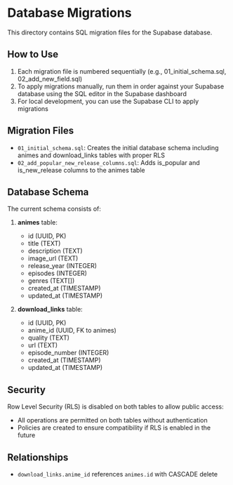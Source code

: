 
# Database Migrations

This directory contains SQL migration files for the Supabase database.

## How to Use

1. Each migration file is numbered sequentially (e.g., 01_initial_schema.sql, 02_add_new_field.sql)
2. To apply migrations manually, run them in order against your Supabase database using the SQL editor in the Supabase dashboard
3. For local development, you can use the Supabase CLI to apply migrations

## Migration Files

- `01_initial_schema.sql`: Creates the initial database schema including animes and download_links tables with proper RLS
- `02_add_popular_new_release_columns.sql`: Adds is_popular and is_new_release columns to the animes table

## Database Schema

The current schema consists of:

1. **animes** table:
   - id (UUID, PK)
   - title (TEXT)
   - description (TEXT)
   - image_url (TEXT)
   - release_year (INTEGER)
   - episodes (INTEGER)
   - genres (TEXT[])
   - created_at (TIMESTAMP)
   - updated_at (TIMESTAMP)

2. **download_links** table:
   - id (UUID, PK)
   - anime_id (UUID, FK to animes)
   - quality (TEXT)
   - url (TEXT)
   - episode_number (INTEGER)
   - created_at (TIMESTAMP)
   - updated_at (TIMESTAMP)

## Security

Row Level Security (RLS) is disabled on both tables to allow public access:
- All operations are permitted on both tables without authentication
- Policies are created to ensure compatibility if RLS is enabled in the future

## Relationships
- `download_links.anime_id` references `animes.id` with CASCADE delete
